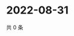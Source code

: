 # 2022-08-31

共 0 条

<!-- BEGIN WEIBO -->
<!-- 最后更新时间 Wed Aug 31 2022 11:44:22 GMT+0800 (China Standard Time) -->

<!-- END WEIBO -->
